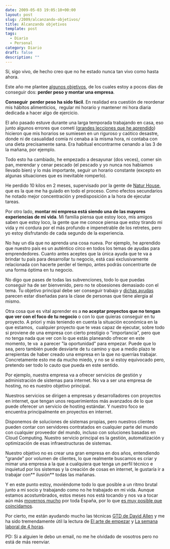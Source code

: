 ```yaml
---
date: 2009-05-03 19:05:10+00:00
layout: post
slug: /2009/alcanzando-objetivos/
title: Alcanzando objetivos
template: post
tags:
  - Diario
  - Personal
category: Diario
draft: false
description: ""
---
```


Sí, sigo vivo, de hecho creo que no he estado nunca tan vivo como hasta ahora.

Este año me plantee [algunos objetivos](/2008/12/26/mis-objetivos-para-el-proximo-2009), de los cuales estoy a pocos días de conseguir dos: **perder peso y montar una empresa**.

**Conseguir  perder peso ha sido fácil**. En realidad era cuestión de reordenar mis hábitos alimenticios,  regular mi horario y mantener mi hora diaria dedicada a hacer algo de ejercicio.

El año pasado estuve durante una larga temporada trabajando en casa, eso junto algunos errores que cometí ([grandes lecciones que he aprendido](/2008/09/20/cosas-que-he-aprendido-al-trabajar-como-autonomo-desde-casa-parte-2-de-2)) hicieron que mis horarios se sumiesen en un riguroso y caótico desastre, donde ni de casualidad comía ni cenaba a la misma hora, ni contaba con una dieta precisamente sana. Era habitual encontrarme cenando a las 3 de la mañana, por ejemplo.

Todo esto ha cambiado, he empezado a desayunar (dos veces), comer sin pan, merendar y cenar pescado (el pescado y yo nunca nos habíamos llevado bien) y lo más importante, seguir un horario constante (excepto en algunas situaciones que es inevitable romperlo).

He perdido 10 kilos en 2 meses, supervisado por la gente de [Natur House](http://www.naturhouse.com/), que es la que me ha guiado en todo el proceso. Como efectos secundarios he notado mejor concentración y predisposición a la hora de ejecutar tareas.

Por otro lado, **montar mi empresa está siendo una de las mayores experiencias de mi vida**. Mi familia piensa que estoy loco, mis amigos saben que estoy loco, la gente que me conoce piensa que estoy tirando mi vida y mi cordura por el más profundo e impenetrable de los retretes, pero yo estoy disfrutando de cada segundo de la experiencia.

No hay un día que no aprenda una cosa nueva. Por ejemplo, he aprendido que nuestro país es un auténtico circo en todos los temas de ayudas para emprendedores. Cuanto antes aceptes que la única ayuda que te va a brindar tu país para desarrollar tu negocio, está casi exclusivamente  relacionada con hacerte perder el tiempo, antes podrás concentrarte de una forma óptima en tu negocio.

No digo que pases de todas las subvenciones, todo lo que puedas conseguir ha de ser bienvenido, pero no te obsesiones demasiado con el tema. Tu objetivo principal debe ser conseguir trabajo y [dichas ayudas](http://francoisderbaix.com/2009/03/10/las-subvenciones-y-ayudas-para-empresas-no-sirven-para-nada-son-nefastas/) parecen estar diseñadas para la clase de personas que tiene alergia al mismo.

Otra cosa que es vital aprender es a **no aceptar proyectos que no tengan que ver con el foco de tu negocio** o con lo que quieras conseguir en tu proyecto. A priori y más teniendo en cuenta la situación económica en la que estamos,  cualquier proyecto que te veas capaz de ejecutar, sobre todo si proviene de una empresa con cierto prestigio o "importancia", pero que no tenga nada que ver con lo que estás planeando ofrecer en este momento, te va  a parecer "la oportunidad" para empezar.
Puede que lo sea, pero también puede desviarte de tu camino y que a medio plazo te arrepientas de haber creado una empresa en la que no querrías trabajar. Concretamente esto me da mucho miedo, y no se si estoy equivocado pero, pretendo ser todo lo cauto que pueda en este sentido.

Por ejemplo, nuestra empresa va a ofrecer servicios de gestión y administración de sistemas para internet. No va a ser una empresa de hosting, no es nuestro objetivo principal.

Nuestros servicios se dirigen a empresas y desarrolladores con proyectos en internet, que tengan unos requerimientos más avanzados de lo que puede oferecer un servicio de hosting estándar. Y nuestro foco se encuentra principalmente en proyectos en internet.

Disponemos de soluciones de sistemas propias, pero nuestros clientes pueden contar con servidores contratados en cualquier parte del mundo con cualquier proveedor del mundo, incluso con soluciones basadas en Cloud Computing. Nuestro servicio principal es la gestión, automatización y optimización de esas infraestructuras de sistemas.

Nuestro objetivo no es crear una gran empresa en dos años, entendiendo "grande" por volumen de clientes, lo que realmente buscamos es criar y mimar una empresa a la que a cualquiera que tenga un perfil técnico e inquietud por los sistemas y la creación de cosas en internet, le gustaría ir a trabajar con** ilusión** todas las mañanas.

Y en este punto estoy, moviéndome todo lo que posible a un ritmo brutal junto a mi socio y trabajando como no he trabajado en mi vida. Aunque estamos acostumbrados, estos meses nos está tocando y nos va a tocar aún más [movernos mucho](http://angelmaria.com/2009/04/04/sal-a-vender-%C2%A1cojones/) por toda España, por lo que [es muy posible que coincidamos](http://www.dopplr.com/traveller/Asier).

Por cierto, me están ayudando mucho las técnicas [GTD de David Allen](http://www.casadellibro.com/libro-organizate-con-eficacia/2900001127629) y me ha sido tremendamente útil la lectura de [El arte de empezar](http://www.casadellibro.com/libro-el-arte-de-empezar-el-libro-para-emprendedores-mas-util-escrito-hasta-la-fecha/2900001224110) y [La semana laboral de 4 horas](http://www.casadellibro.com/libro-la-semana-laboral-de-4-horas/2900001246921).

PD: Si a alguien le debo un email, no me he olvidado de vosotros pero no está de más reenviar.
